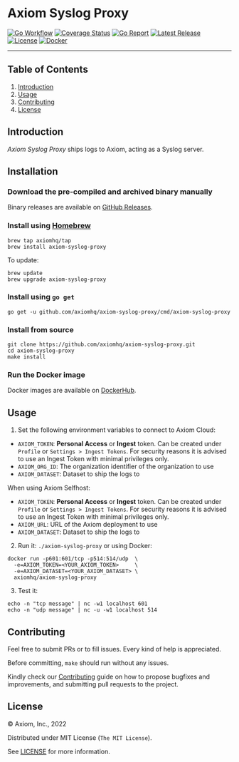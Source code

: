 # Axiom Syslog Proxy

[![Go Workflow][go_workflow_badge]][go_workflow]
[![Coverage Status][coverage_badge]][coverage]
[![Go Report][report_badge]][report]
[![Latest Release][release_badge]][release]
[![License][license_badge]][license]
[![Docker][docker_badge]][docker]

---

## Table of Contents

1. [Introduction](#introduction)
1. [Usage](#usage)
1. [Contributing](#contributing)
1. [License](#license)

## Introduction

_Axiom Syslog Proxy_ ships logs to Axiom, acting as a Syslog server.

## Installation

### Download the pre-compiled and archived binary manually

Binary releases are available on [GitHub Releases][2].

  [2]: https://github.com/axiomhq/axiom-syslog-proxy/releases/latest

### Install using [Homebrew](https://brew.sh)

```shell
brew tap axiomhq/tap
brew install axiom-syslog-proxy
```

To update:

```shell
brew update
brew upgrade axiom-syslog-proxy
```

### Install using `go get`

```shell
go get -u github.com/axiomhq/axiom-syslog-proxy/cmd/axiom-syslog-proxy
```

### Install from source

```shell
git clone https://github.com/axiomhq/axiom-syslog-proxy.git
cd axiom-syslog-proxy
make install
```

### Run the Docker image

Docker images are available on [DockerHub][docker].

## Usage

1. Set the following environment variables to connect to Axiom Cloud:

* `AXIOM_TOKEN`: **Personal Access** or **Ingest** token. Can be created under
  `Profile` or `Settings > Ingest Tokens`. For security reasons it is advised to
  use an Ingest Token with minimal privileges only.
* `AXIOM_ORG_ID`: The organization identifier of the organization to use
* `AXIOM_DATASET`: Dataset to ship the logs to

When using Axiom Selfhost:

* `AXIOM_TOKEN`: **Personal Access** or **Ingest** token. Can be created under
  `Profile` or `Settings > Ingest Tokens`. For security reasons it is advised to
  use an Ingest Token with minimal privileges only.
* `AXIOM_URL`: URL of the Axiom deployment to use
* `AXIOM_DATASET`: Dataset to ship the logs to

2. Run it: `./axiom-syslog-proxy` or using Docker:

```shell
docker run -p601:601/tcp -p514:514/udp  \
  -e=AXIOM_TOKEN=<YOUR_AXIOM_TOKEN>     \
  -e=AXIOM_DATASET=<YOUR_AXIOM_DATASET> \
  axiomhq/axiom-syslog-proxy
```

3. Test it:

```shell
echo -n "tcp message" | nc -w1 localhost 601
echo -n "udp message" | nc -u -w1 localhost 514
```

## Contributing

Feel free to submit PRs or to fill issues. Every kind of help is appreciated. 

Before committing, `make` should run without any issues.

Kindly check our [Contributing](Contributing.md) guide on how to propose
bugfixes and improvements, and submitting pull requests to the project.

## License

&copy; Axiom, Inc., 2022

Distributed under MIT License (`The MIT License`).

See [LICENSE](LICENSE) for more information.

<!-- Badges -->

[go_workflow]: https://github.com/axiomhq/axiom-syslog-proxy/actions/workflows/push.yml
[go_workflow_badge]: https://img.shields.io/github/workflow/status/axiomhq/axiom-syslog-proxy/Push?style=flat-square&ghcache=unused
[coverage]: https://codecov.io/gh/axiomhq/axiom-syslog-proxy
[coverage_badge]: https://img.shields.io/codecov/c/github/axiomhq/axiom-syslog-proxy.svg?style=flat-square&ghcache=unused
[report]: https://goreportcard.com/report/github.com/axiomhq/axiom-syslog-proxy
[report_badge]: https://goreportcard.com/badge/github.com/axiomhq/axiom-syslog-proxy?style=flat-square&ghcache=unused
[release]: https://github.com/axiomhq/axiom-syslog-proxy/releases/latest
[release_badge]: https://img.shields.io/github/release/axiomhq/axiom-syslog-proxy.svg?style=flat-square&ghcache=unused
[license]: https://opensource.org/licenses/MIT
[license_badge]: https://img.shields.io/github/license/axiomhq/axiom-syslog-proxy.svg?color=blue&style=flat-square&ghcache=unused
[docker]: https://hub.docker.com/r/axiomhq/axiom-syslog-proxy
[docker_badge]: https://img.shields.io/docker/pulls/axiomhq/axiom-syslog-proxy.svg?style=flat-square&ghcache=unused
